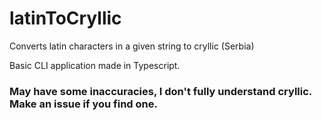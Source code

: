 # latinToCryllic
Converts latin characters in a given string to cryllic (Serbia)

Basic CLI application made in Typescript.

### May have some inaccuracies, I don't fully understand cryllic. Make an issue if you find one.
